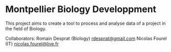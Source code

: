Montpellier Biology Developpment
===================

This project aims to create a tool to process and analyse data of a project in the field of Biology.

Collaborators:
    Romain Desprat (Biology) <rdesprat@gmail.com>
    Nicolas Fourel (IT) <nicolas.fourel@live.fr>